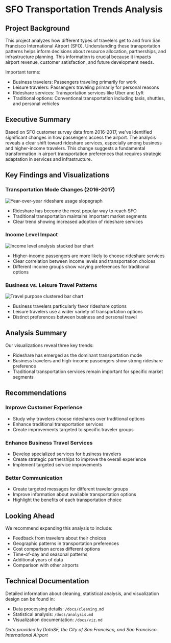 # SFO Transportation Trends Analysis

## Project Background
This project analyzes how different types of travelers get to and from San Francisco International Airport (SFO). Understanding these transportation patterns helps inform decisions about resource allocation, partnerships, and infrastructure planning. This information is crucial because it impacts airport revenue, customer satisfaction, and future development needs.

Important terms:
- Business travelers: Passengers traveling primarily for work
- Leisure travelers: Passengers traveling primarily for personal reasons
- Rideshare services: Transportation services like Uber and Lyft
- Traditional options: Conventional transportation including taxis, shuttles, and personal vehicles

## Executive Summary
Based on SFO customer survey data from 2016-2017, we've identified significant changes in how passengers access the airport. The analysis reveals a clear shift toward rideshare services, especially among business and higher-income travelers. This change suggests a fundamental transformation in airport transportation preferences that requires strategic adaptation in services and infrastructure.

## Key Findings and Visualizations

### Transportation Mode Changes (2016-2017)
![Year-over-year rideshare usage slopegraph](/visualizations/slopegraph_v2.png)
- Rideshare has become the most popular way to reach SFO
- Traditional transportation maintains important market segments
- Clear trend showing increased adoption of rideshare services

### Income Level Impact
![Income level analysis stacked bar chart](/visualizations/horiz_stacked_v2.png)
- Higher-income passengers are more likely to choose rideshare services
- Clear correlation between income levels and transportation choices
- Different income groups show varying preferences for traditional options

### Business vs. Leisure Travel Patterns
![Travel purpose clustered bar chart](/visualizations/vert_clustered_v2.png)
- Business travelers particularly favor rideshare options
- Leisure travelers use a wider variety of transportation options
- Distinct preferences between business and personal travel

## Analysis Summary
Our visualizations reveal three key trends:
- Rideshare has emerged as the dominant transportation mode
- Business travelers and high-income passengers show strong rideshare preference
- Traditional transportation services remain important for specific market segments

## Recommendations

### Improve Customer Experience
- Study why travelers choose rideshares over traditional options
- Enhance traditional transportation services
- Create improvements targeted to specific traveler groups

### Enhance Business Travel Services
- Develop specialized services for business travelers
- Create strategic partnerships to improve the overall experience
- Implement targeted service improvements

### Better Communication
- Create targeted messages for different traveler groups
- Improve information about available transportation options
- Highlight the benefits of each transportation choice

## Looking Ahead
We recommend expanding this analysis to include:
- Feedback from travelers about their choices
- Geographic patterns in transportation preferences
- Cost comparison across different options
- Time-of-day and seasonal patterns
- Additional years of data
- Comparison with other airports

## Technical Documentation
Detailed information about cleaning, statistical analysis, and visualization design can be found in:
- Data processing details: `/docs/cleaning.md`
- Statistical analysis: `/docs/analysis.md`
- Visualization documentation: `/docs/viz.md`

*Data provided by DataSF, the City of San Francisco, and San Francisco International Airport*